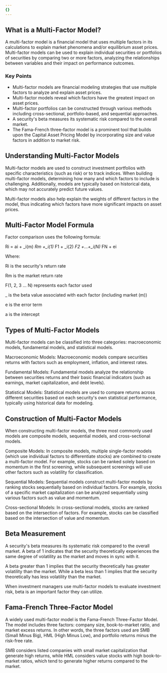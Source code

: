```yaml
---
{}
---
```


## What is a Multi-Factor Model?

A multi-factor model is a financial model that uses multiple factors in its calculations to explain market phenomena and/or equilibrium asset prices. Multi-factor models can be used to explain individual securities or portfolios of securities by comparing two or more factors, analyzing the relationships between variables and their impact on performance outcomes.

### Key Points

- Multi-factor models are financial modeling strategies that use multiple factors to analyze and explain asset prices.
- Multi-factor models reveal which factors have the greatest impact on asset prices.
- Multi-factor portfolios can be constructed through various methods including cross-sectional, portfolio-based, and sequential approaches.
- A security's beta measures its systematic risk compared to the overall market.
- The Fama-French three-factor model is a prominent tool that builds upon the Capital Asset Pricing Model by incorporating size and value factors in addition to market risk.

## Understanding Multi-Factor Models

Multi-factor models are used to construct investment portfolios with specific characteristics (such as risk) or to track indices. When building multi-factor models, determining how many and which factors to include is challenging. Additionally, models are typically based on historical data, which may not accurately predict future values.

Multi-factor models also help explain the weights of different factors in the model, thus indicating which factors have more significant impacts on asset prices.

## Multi-Factor Model Formula

Factor comparison uses the following formula:

Ri = ai + _i(m) *Rm +_i(1)* F1 + _i(2) *F2 +...+_i(N)* FN + ei

Where:

Ri is the security's return rate

Rm is the market return rate

F(1, 2, 3 ... N) represents each factor used

_ is the beta value associated with each factor (including market (m))

e is the error term

a is the intercept

## Types of Multi-Factor Models

Multi-factor models can be classified into three categories: macroeconomic models, fundamental models, and statistical models.

Macroeconomic Models: Macroeconomic models compare securities returns with factors such as employment, inflation, and interest rates.

Fundamental Models: Fundamental models analyze the relationship between securities returns and their basic financial indicators (such as earnings, market capitalization, and debt levels).

Statistical Models: Statistical models are used to compare returns across different securities based on each security's own statistical performance, typically using historical data for modeling.

## Construction of Multi-Factor Models

When constructing multi-factor models, the three most commonly used models are composite models, sequential models, and cross-sectional models.

Composite Models: In composite models, multiple single-factor models (which use individual factors to differentiate stocks) are combined to create a multi-factor model. For example, stocks can be ranked solely based on momentum in the first screening, while subsequent screenings will use other factors such as volatility for classification.

Sequential Models: Sequential models construct multi-factor models by ranking stocks sequentially based on individual factors. For example, stocks of a specific market capitalization can be analyzed sequentially using various factors such as value and momentum.

Cross-sectional Models: In cross-sectional models, stocks are ranked based on the intersection of factors. For example, stocks can be classified based on the intersection of value and momentum.

## Beta Measurement

A security's beta measures its systematic risk compared to the overall market. A beta of 1 indicates that the security theoretically experiences the same degree of volatility as the market and moves in sync with it.

A beta greater than 1 implies that the security theoretically has greater volatility than the market. While a beta less than 1 implies that the security theoretically has less volatility than the market.

When investment managers use multi-factor models to evaluate investment risk, beta is an important factor they can utilize.

## Fama-French Three-Factor Model

A widely used multi-factor model is the Fama-French Three-Factor Model. The model includes three factors: company size, book-to-market ratio, and market excess returns. In other words, the three factors used are SMB (Small Minus Big), HML (High Minus Low), and portfolio returns minus the risk-free rate.

SMB considers listed companies with small market capitalization that generate high returns, while HML considers value stocks with high book-to-market ratios, which tend to generate higher returns compared to the market.